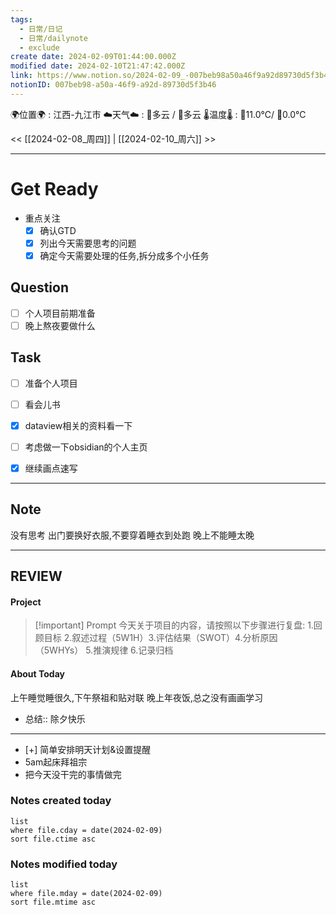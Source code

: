 ```yaml
---
tags:
  - 日常/日记
  - 日常/dailynote
  - exclude
create date: 2024-02-09T01:44:00.000Z
modified date: 2024-02-10T21:47:42.000Z
link: https://www.notion.so/2024-02-09_-007beb98a50a46f9a92d89730d5f3b46
notionID: 007beb98-a50a-46f9-a92d-89730d5f3b46
---
```

 
🌍位置🌍 : 江西-九江市 
☁️天气☁️ : 🌅多云 / 🌃多云 
🌡️温度🌡️ : 🌅11.0℃/ 🌃0.0℃



<<  [[2024-02-08_周四]] | [[2024-02-10_周六]] >>


---
# Get Ready
- 重点关注
	- [x] 确认GTD
	- [x] 列出今天需要思考的问题
	- [x] 确定今天需要处理的任务,拆分成多个小任务
## Question
- [ ] 个人项目前期准备
- [ ] 晚上熬夜要做什么

## Task
- [ ] 准备个人项目
- [ ] 看会儿书
- [x] dataview相关的资料看一下
- [ ] 考虑做一下obsidian的个人主页
- [x] 继续画点速写


---
## Note
没有思考
出门要换好衣服,不要穿着睡衣到处跑
晚上不能睡太晚

---
## REVIEW
#### Project

> [!important] Prompt
> 今天关于项目的内容，请按照以下步骤进行复盘: 
> 1.回顾目标 2.叙述过程（5W1H）3.评估结果（SWOT）4.分析原因 （5WHYs） 5.推演规律  6.记录归档 


#### About Today
上午睡觉睡很久,下午祭祖和贴对联
晚上年夜饭,总之没有画画学习


- 总结:: 除夕快乐

---
- [+] 简单安排明天计划&设置提醒
- 5am起床拜祖宗
- 把今天没干完的事情做完




### Notes created today
```dataview
list
where file.cday = date(2024-02-09)
sort file.ctime asc
```
### Notes modified today
```dataview
list
where file.mday = date(2024-02-09)
sort file.mtime asc
```